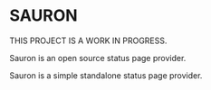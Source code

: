 # SAURON 

THIS PROJECT IS A WORK IN PROGRESS.

Sauron is an open source status page provider.

Sauron is a simple standalone status page provider. 


